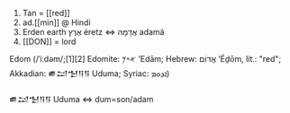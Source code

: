 1. Tan = [[red]]  
2. ad.[[min]] @ Hindi  
3. Erden earth אֶרֶץ‎ éretz ⇔ אֲדָמָה‎ adamá  
4. [[DON]] = lord  

Edom (/ˈiːdəm/;[1][2] Edomite: 𐤀𐤃𐤌 ’Edām; Hebrew: אֱדוֹם ʼÉḏōm, lit.: "red"; Akkadian: 𒌑𒁺𒈠𒀀𒀀 Uduma; Syriac: ܐܕܘܡ‎)  

𒌑𒁺𒈠𒀀𒀀 Uduma ⇔ dum=son/adam  